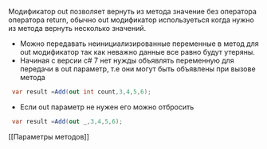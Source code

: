 Модификатор out позволяет вернуть из метода значение без оператора оператора return, обычно out модификатор используеться когда нужно из метода вернуть несколько значений.  
- Можно передавать неинициализированные переменные в метод для out модификатор так как неважно данные все равно будут утеряны.
- Начиная с версии с# 7  нет нужды объявлять переменную для передачи в out параметр, т.е они могут быть объявлены при вызове метода
```C#
 var result =Add(out int count,3,4,5,6); 
```
- Если out параметр не нужен его можно отбросить 
```C#
 var result =Add(out _,3,4,5,6);
```  
[[Параметры методов]]
